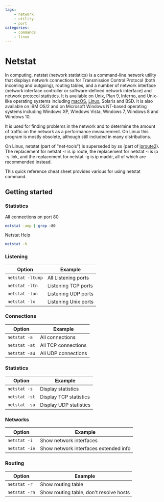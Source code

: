 ```yaml
---
tags:
    - network
    - utility
    - port
categories:
    - commands
    - linux
---
```


# Netstat

In computing, netstat (network statistics) is a command-line network utility that displays network connections for Transmission Control Protocol (both incoming and outgoing), routing tables, and a number of network interface (network interface controller or software-defined network interface) and network protocol statistics. It is available on Unix, Plan 9, Inferno, and Unix-like operating systems including [macOS](../macos/macos.md), [Linux](../linux/linux.md), Solaris and BSD. It is also available on IBM OS/2 and on Microsoft Windows NT-based operating systems including Windows XP, Windows Vista, Windows 7, Windows 8 and Windows 10.

It is used for finding problems in the network and to determine the amount of traffic on the network as a performance measurement. On Linux this program is mostly obsolete, although still included in many distributions.

On Linux, netstat (part of "net-tools") is superseded by ss (part of [iproute2](iproute2.md)). The replacement for netstat -r is ip route, the replacement for netstat -i is ip -s link, and the replacement for netstat -g is ip maddr, all of which are recommended instead.

This quick reference cheat sheet provides various for using netstat command.

## Getting started

### Statistics

All connections on port 80
```bash
netstat -anp | grep :80
```
Netstat Help
```bash
netstat -h
```

### Listening

| Option           | Example              |
|------------------|----------------------|
| `netstat -ltunp` | All Listening ports  |
| `netstat -ltn`   | Listening TCP ports  |
| `netstat -lun`   | Listening UDP ports  |
| `netstat -lx`    | Listening Unix ports |


### Connections

| Option        | Example             |
|---------------|---------------------|
| `netstat -a`  | All connections     |
| `netstat -at` | All TCP connections |
| `netstat -au` | All UDP connections |


### Statistics

| Option        | Example                |
|---------------|------------------------|
| `netstat -s`  | Display statistics     |
| `netstat -st` | Display TCP statistics |
| `netstat -su` | Display UDP statistics |


### Networks

| Option        | Example                               |
|---------------|---------------------------------------|
| `netstat -i`  | Show network interfaces               |
| `netstat -ie` | Show network interfaces extended info |


### Routing

| Option        | Example                                 |
|---------------|-----------------------------------------|
| `netstat -r`  | Show routing table                      |
| `netstat -rn` | Show routing table, don't resolve hosts |

